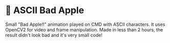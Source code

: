 # 🍎 ASCII Bad Apple
Small "Bad Apple!!" animation played on CMD with ASCII characters. It uses OpenCV2 for video and frame manipulation. Made in less than 2 hours, the result didn't look bad and it's very small code!
